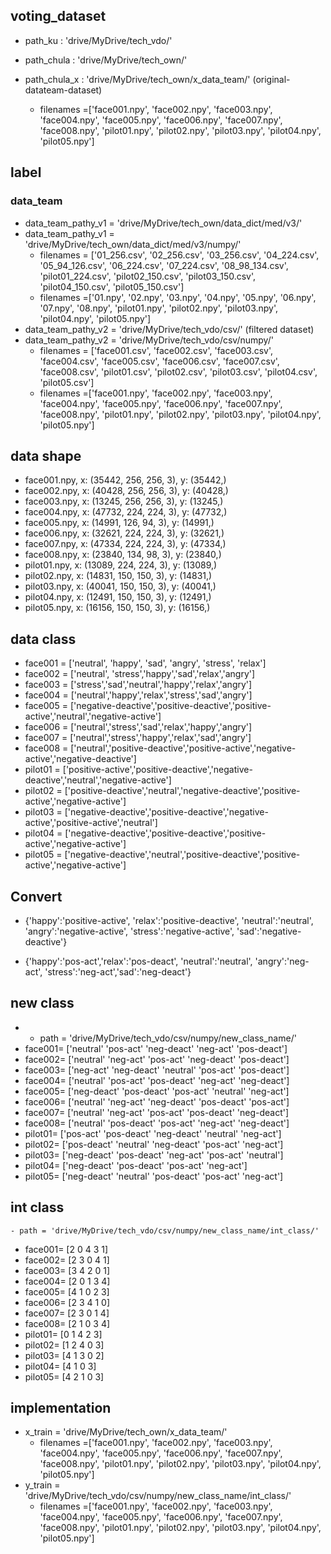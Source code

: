 ## voting_dataset
- path_ku : 'drive/MyDrive/tech_vdo/'
- path_chula : 'drive/MyDrive/tech_own/'


- path_chula_x : 'drive/MyDrive/tech_own/x_data_team/' (original-datateam-dataset)
	- filenames =['face001.npy', 'face002.npy', 'face003.npy', 'face004.npy', 'face005.npy', 'face006.npy', 'face007.npy', 'face008.npy', 'pilot01.npy', 'pilot02.npy', 'pilot03.npy', 'pilot04.npy', 'pilot05.npy']
	
## label
### data_team
- data_team_pathy_v1 = 'drive/MyDrive/tech_own/data_dict/med/v3/'
- data_team_pathy_v1 = 'drive/MyDrive/tech_own/data_dict/med/v3/numpy/'
	- filenames = ['01_256.csv', '02_256.csv', '03_256.csv', '04_224.csv', '05_94_126.csv', '06_224.csv', '07_224.csv', '08_98_134.csv', 'pilot01_224.csv', 'pilot02_150.csv', 'pilot03_150.csv', 'pilot04_150.csv', 'pilot05_150.csv']
	- filenames =['01.npy', '02.npy', '03.npy', '04.npy', '05.npy', '06.npy', '07.npy', '08.npy', 'pilot01.npy', 'pilot02.npy', 'pilot03.npy', 'pilot04.npy', 'pilot05.npy']
- data_team_pathy_v2 = 'drive/MyDrive/tech_vdo/csv/' (filtered dataset)
- data_team_pathy_v2 = 'drive/MyDrive/tech_vdo/csv/numpy/'
	- filenames = ['face001.csv', 'face002.csv', 'face003.csv', 'face004.csv', 'face005.csv', 'face006.csv', 'face007.csv', 'face008.csv', 'pilot01.csv', 'pilot02.csv', 'pilot03.csv', 'pilot04.csv', 'pilot05.csv']
	- filenames =['face001.npy', 'face002.npy', 'face003.npy', 'face004.npy', 'face005.npy', 'face006.npy', 'face007.npy', 'face008.npy', 'pilot01.npy', 'pilot02.npy', 'pilot03.npy', 'pilot04.npy', 'pilot05.npy']

## data shape
- face001.npy, x:  (35442, 256, 256, 3),  y:  (35442,)
- face002.npy, x:  (40428, 256, 256, 3),  y:  (40428,)
- face003.npy, x:  (13245, 256, 256, 3),  y:  (13245,)
- face004.npy, x:  (47732, 224, 224, 3),  y:  (47732,)
- face005.npy, x:  (14991, 126, 94, 3),    y:  (14991,)
- face006.npy, x:  (32621, 224, 224, 3),  y:  (32621,)
- face007.npy, x:  (47334, 224, 224, 3),  y:  (47334,)
- face008.npy, x:  (23840, 134, 98, 3),   y:  (23840,)
- pilot01.npy, x:  (13089, 224, 224, 3),   y:  (13089,)
- pilot02.npy, x:  (14831, 150, 150, 3),   y:  (14831,)
- pilot03.npy, x:  (40041, 150, 150, 3),   y:  (40041,)
- pilot04.npy, x:  (12491, 150, 150, 3),   y:  (12491,)
- pilot05.npy, x:  (16156, 150, 150, 3),   y:  (16156,)

## data class
- face001 = ['neutral', 'happy', 'sad', 'angry', 'stress', 'relax']
- face002 = ['neutral', 'stress','happy','sad','relax','angry']
- face003 = ['stress','sad','neutral','happy','relax','angry']
- face004 = ['neutral','happy','relax','stress','sad','angry']
- face005 = ['negative-deactive','positive-deactive','positive-active','neutral','negative-active']
- face006 = ['neutral','stress','sad','relax','happy','angry']
- face007 = ['neutral','stress','happy','relax','sad','angry']
- face008 = ['neutral','positive-deactive','positive-active','negative-active','negative-deactive']
- pilot01 = ['positive-active','positive-deactive','negative-deactive','neutral','negative-active']
- pilot02 = ['positive-deactive','neutral','negative-deactive','positive-active','negative-active']
- pilot03 = ['negative-deactive','positive-deactive','negative-active','positive-active','neutral']
- pilot04 = ['negative-deactive','positive-deactive','positive-active','negative-active']
- pilot05 = ['negative-deactive','neutral','positive-deactive','positive-active','negative-active']

## Convert
- {'happy':'positive-active', 
 'relax':'positive-deactive',
 'neutral':'neutral',
 'angry':'negative-active', 'stress':'negative-active',
 'sad':'negative-deactive'}
 
- {'happy':'pos-act','relax':'pos-deact',
 'neutral':'neutral',
 'angry':'neg-act', 'stress':'neg-act','sad':'neg-deact'}
 
## new class
- - path = 'drive/MyDrive/tech_vdo/csv/numpy/new_class_name/'
- face001= ['neutral' 'pos-act' 'neg-deact' 'neg-act' 'pos-deact']
- face002= ['neutral' 'neg-act' 'pos-act' 'neg-deact' 'pos-deact']
- face003= ['neg-act' 'neg-deact' 'neutral' 'pos-act' 'pos-deact']
- face004= ['neutral' 'pos-act' 'pos-deact' 'neg-act' 'neg-deact']
- face005= ['neg-deact' 'pos-deact' 'pos-act' 'neutral' 'neg-act']
- face006= ['neutral' 'neg-act' 'neg-deact' 'pos-deact' 'pos-act']
- face007= ['neutral' 'neg-act' 'pos-act' 'pos-deact' 'neg-deact']
- face008= ['neutral' 'pos-deact' 'pos-act' 'neg-act' 'neg-deact']
- pilot01= ['pos-act' 'pos-deact' 'neg-deact' 'neutral' 'neg-act']
- pilot02= ['pos-deact' 'neutral' 'neg-deact' 'pos-act' 'neg-act']
- pilot03= ['neg-deact' 'pos-deact' 'neg-act' 'pos-act' 'neutral']
- pilot04= ['neg-deact' 'pos-deact' 'pos-act' 'neg-act']
- pilot05= ['neg-deact' 'neutral' 'pos-deact' 'pos-act' 'neg-act']

## int class
	- path = 'drive/MyDrive/tech_vdo/csv/numpy/new_class_name/int_class/'
- face001= [2 0 4 3 1]
- face002= [2 3 0 4 1]
- face003= [3 4 2 0 1]
- face004= [2 0 1 3 4]
- face005= [4 1 0 2 3]
- face006= [2 3 4 1 0]
- face007= [2 3 0 1 4]
- face008= [2 1 0 3 4]
- pilot01= [0 1 4 2 3]
- pilot02= [1 2 4 0 3]
- pilot03= [4 1 3 0 2]
- pilot04= [4 1 0 3]
- pilot05= [4 2 1 0 3]


## implementation
- x_train = 'drive/MyDrive/tech_own/x_data_team/' 
	- filenames =['face001.npy', 'face002.npy', 'face003.npy', 'face004.npy', 'face005.npy', 'face006.npy', 'face007.npy', 'face008.npy', 'pilot01.npy', 'pilot02.npy', 'pilot03.npy', 'pilot04.npy', 'pilot05.npy']
- y_train = 'drive/MyDrive/tech_vdo/csv/numpy/new_class_name/int_class/'
	- filenames =['face001.npy', 'face002.npy', 'face003.npy', 'face004.npy', 'face005.npy', 'face006.npy', 'face007.npy', 'face008.npy', 'pilot01.npy', 'pilot02.npy', 'pilot03.npy', 'pilot04.npy', 'pilot05.npy']